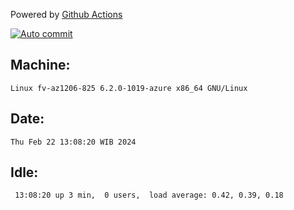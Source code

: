 Powered by [Github Actions](https://github.com/features/actions)

[![Auto commit](https://github.com/hiage/workstation/workflows/Auto%20commit/badge.svg)](https://github.com/hiage/workstation/actions?query=workflow%3A%22Auto+commit%22)

## Machine:
```
Linux fv-az1206-825 6.2.0-1019-azure x86_64 GNU/Linux
```
## Date:
```
Thu Feb 22 13:08:20 WIB 2024
```
## Idle:
```
 13:08:20 up 3 min,  0 users,  load average: 0.42, 0.39, 0.18
```
